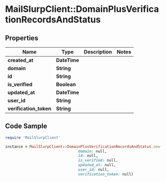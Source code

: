 # MailSlurpClient::DomainPlusVerificationRecordsAndStatus

## Properties

Name | Type | Description | Notes
------------ | ------------- | ------------- | -------------
**created_at** | **DateTime** |  | 
**domain** | **String** |  | 
**id** | **String** |  | 
**is_verified** | **Boolean** |  | 
**updated_at** | **DateTime** |  | 
**user_id** | **String** |  | 
**verification_token** | **String** |  | 

## Code Sample

```ruby
require 'MailSlurpClient'

instance = MailSlurpClient::DomainPlusVerificationRecordsAndStatus.new(created_at: null,
                                 domain: null,
                                 id: null,
                                 is_verified: null,
                                 updated_at: null,
                                 user_id: null,
                                 verification_token: null)
```


